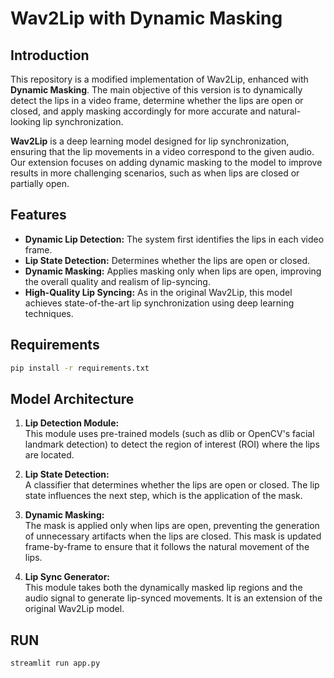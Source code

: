# Wav2Lip with Dynamic Masking

## Introduction

This repository is a modified implementation of Wav2Lip, enhanced with **Dynamic Masking**. The main objective of this version is to dynamically detect the lips in a video frame, determine whether the lips are open or closed, and apply masking accordingly for more accurate and natural-looking lip synchronization.

**Wav2Lip** is a deep learning model designed for lip synchronization, ensuring that the lip movements in a video correspond to the given audio. Our extension focuses on adding dynamic masking to the model to improve results in more challenging scenarios, such as when lips are closed or partially open.

## Features

- **Dynamic Lip Detection:** The system first identifies the lips in each video frame.
- **Lip State Detection:** Determines whether the lips are open or closed.
- **Dynamic Masking:** Applies masking only when lips are open, improving the overall quality and realism of lip-syncing.
- **High-Quality Lip Syncing:** As in the original Wav2Lip, this model achieves state-of-the-art lip synchronization using deep learning techniques.

## Requirements

```bash
pip install -r requirements.txt
```

## Model Architecture

1. **Lip Detection Module:**  
   This module uses pre-trained models (such as dlib or OpenCV's facial landmark detection) to detect the region of interest (ROI) where the lips are located.

2. **Lip State Detection:**  
   A classifier that determines whether the lips are open or closed. The lip state influences the next step, which is the application of the mask.

3. **Dynamic Masking:**  
   The mask is applied only when lips are open, preventing the generation of unnecessary artifacts when the lips are closed. This mask is updated frame-by-frame to ensure that it follows the natural movement of the lips.

4. **Lip Sync Generator:**  
   This module takes both the dynamically masked lip regions and the audio signal to generate lip-synced movements. It is an extension of the original Wav2Lip model.

## RUN

```bash
streamlit run app.py
```